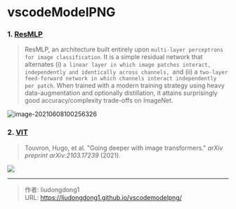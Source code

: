 # vscodeModelPNG


### 1. [ResMLP](https://arxiv.org/abs/2105.03404)

> ResMLP, an architecture built entirely upon `multi-layer perceptrons for image classification`. It is a simple residual network that alternates (i) `a linear layer in which image patches interact, independently and identically across channels, `and (ii) a `two-layer feed-forward network in which channels interact independently per patch`. When trained with a modern training strategy using heavy data-augmentation and optionally distillation, it attains surprisingly good accuracy/complexity trade-offs on ImageNet.

![image-20210608100256326](https://cdn.pixabay.com/photo/2015/08/19/05/17/large-895567__340.jpgimage-20210608100256326.png)

### 2. [VIT](chrome-extension://ikhdkkncnoglghljlkmcimlnlhkeamad/pdf-viewer/web/viewer.html?file=https%3A%2F%2Farxiv.org%2Fpdf%2F2103.17239.pdf)

> Touvron, Hugo, et al. "Going deeper with image transformers." *arXiv preprint arXiv:2103.17239* (2021).

![](https://lddpicture.oss-cn-beijing.aliyuncs.com/picture/image-20210608102053013.png)

---

> 作者: liudongdong1  
> URL: https://liudongdong1.github.io/vscodemodelpng/  

